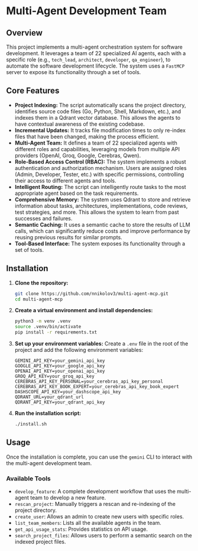 # Multi-Agent Development Team

## Overview

This project implements a multi-agent orchestration system for software development. It leverages a team of 22 specialized AI agents, each with a specific role (e.g., `tech_lead`, `architect`, `developer`, `qa_engineer`), to automate the software development lifecycle. The system uses a `FastMCP` server to expose its functionality through a set of tools.

## Core Features

- **Project Indexing:** The script automatically scans the project directory, identifies source code files (Go, Python, Shell, Markdown, etc.), and indexes them in a Qdrant vector database. This allows the agents to have contextual awareness of the existing codebase.
- **Incremental Updates:** It tracks file modification times to only re-index files that have been changed, making the process efficient.
- **Multi-Agent Team:** It defines a team of 22 specialized agents with different roles and capabilities, leveraging models from multiple API providers (OpenAI, Groq, Google, Cerebras, Qwen).
- **Role-Based Access Control (RBAC):** The system implements a robust authentication and authorization mechanism. Users are assigned roles (Admin, Developer, Tester, etc.) with specific permissions, controlling their access to different agents and tools.
- **Intelligent Routing:** The script can intelligently route tasks to the most appropriate agent based on the task requirements.
- **Comprehensive Memory:** The system uses Qdrant to store and retrieve information about tasks, architectures, implementations, code reviews, test strategies, and more. This allows the system to learn from past successes and failures.
- **Semantic Caching:** It uses a semantic cache to store the results of LLM calls, which can significantly reduce costs and improve performance by reusing previous results for similar prompts.
- **Tool-Based Interface:** The system exposes its functionality through a set of tools.

## Installation

1.  **Clone the repository:**
    ```bash
    git clone https://github.com/nnikolov3/multi-agent-mcp.git
    cd multi-agent-mcp
    ```
2.  **Create a virtual environment and install dependencies:**
    ```bash
    python3 -m venv .venv
    source .venv/bin/activate
    pip install -r requirements.txt
    ```
3.  **Set up your environment variables:**
    Create a `.env` file in the root of the project and add the following environment variables:
    ```
    GEMINI_API_KEY=your_gemini_api_key
    GOOGLE_API_KEY=your_google_api_key
    OPENAI_API_KEY=your_openai_api_key
    GROQ_API_KEY=your_groq_api_key
    CEREBRAS_API_KEY_PERSONAL=your_cerebras_api_key_personal
    CEREBRAS_API_KEY_BOOK_EXPERT=your_cerebras_api_key_book_expert
    DASHSCOPE_API_KEY=your_dashscope_api_key
    QDRANT_URL=your_qdrant_url
    QDRANT_API_KEY=your_qdrant_api_key
    ```
4.  **Run the installation script:**
    ```bash
    ./install.sh
    ```

## Usage

Once the installation is complete, you can use the `gemini` CLI to interact with the multi-agent development team.

### Available Tools

- `develop_feature`: A complete development workflow that uses the multi-agent team to develop a new feature.
- `rescan_project`: Manually triggers a rescan and re-indexing of the project directory.
- `create_user`: Allows an admin to create new users with specific roles.
- `list_team_members`: Lists all the available agents in the team.
- `get_api_usage_stats`: Provides statistics on API usage.
- `search_project_files`: Allows users to perform a semantic search on the indexed project files.
